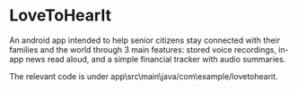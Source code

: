 # LoveToHearIt
An android app intended to help senior citizens stay connected with their families and the world through 3 main features: stored voice recordings, in-app news read aloud, and a simple financial tracker with audio summaries. 

The relevant code is under app\src\main\java/com\example/lovetohearit.
